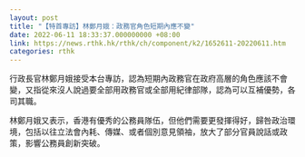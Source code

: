 ```yaml
---
layout: post
title: "【特首專訪】林鄭月娥：政務官角色短期內應不變"
date: 2022-06-11 18:33:37.000000000 +08:00
link: https://news.rthk.hk/rthk/ch/component/k2/1652611-20220611.htm
categories: rthk
---
```


行政長官林鄭月娥接受本台專訪，認為短期內政務官在政府高層的角色應該不會變，又指從來沒人說過要全部用政務官或全部用紀律部隊，認為可以互補優勢，各司其職。

林鄭月娥又表示，香港有優秀的公務員隊伍，但他們需要更發揮得好，歸咎政治環境，包括以往立法會內耗、傳媒、或者個別意見領袖，放大了部分官員說話或政策，影響公務員創新突破。
